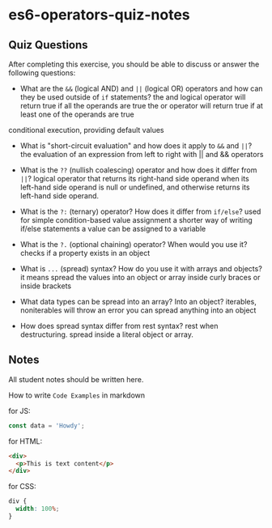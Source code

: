 # es6-operators-quiz-notes

## Quiz Questions

After completing this exercise, you should be able to discuss or answer the following questions:

- What are the `&&` (logical AND) and `||` (logical OR) operators and how can they be used outside of `if` statements?
  the and logical operator will return true if all the operands are true
  the or operator will return true if at least one of the operands are true

conditional execution, providing default values

- What is "short-circuit evaluation" and how does it apply to `&&` and `||`?
  the evaluation of an expression from left to right with || and && operators

- What is the `??` (nullish coalescing) operator and how does it differ from `||`?
  logical operator that returns its right-hand side operand when its left-hand side operand is null or undefined, and otherwise returns its left-hand side operand.

- What is the `?:` (ternary) operator? How does it differ from `if/else`?
  used for simple condition-based value assignment
  a shorter way of writing if/else statements
  a value can be assigned to a variable

- What is the `?.` (optional chaining) operator? When would you use it?
  checks if a property exists in an object

- What is `...` (spread) syntax? How do you use it with arrays and objects?
  it means spread the values into an object or array
  inside curly braces or inside brackets

- What data types can be spread into an array? Into an object?
  iterables, noniterables will throw an error
  you can spread anything into an object

- How does spread syntax differ from rest syntax?
  rest when destructuring.
  spread inside a literal object or array.

## Notes

All student notes should be written here.

How to write `Code Examples` in markdown

for JS:

```js
const data = 'Howdy';
```

for HTML:

```html
<div>
  <p>This is text content</p>
</div>
```

for CSS:

```css
div {
  width: 100%;
}
```
